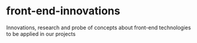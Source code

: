 # front-end-innovations
Innovations, research and probe of concepts about front-end technologies to be applied in our projects
